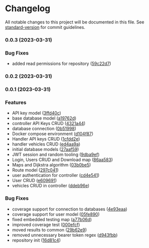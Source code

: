 # Changelog

All notable changes to this project will be documented in this file. See [standard-version](https://github.com/conventional-changelog/standard-version) for commit guidelines.

### 0.0.3 (2023-03-31)


### Bug Fixes

* added read permissions for repository ([59c22d7](https://github.com/shoriwe/routes-service/commit/59c22d7a456b742537473fee92ae100c104301ef))

### 0.0.2 (2023-03-31)

### 0.0.1 (2023-03-31)


### Features

* API key model ([3ffd40c](https://github.com/shoriwe/routes-service/commit/3ffd40cfdebeb06ed8c68d66455829a8b4f0ba48))
* base database model ([a19762d](https://github.com/shoriwe/routes-service/commit/a19762dbdf11d1a5c2eb8222de2999d6ea516b0d))
* controller API Keys CRUD ([4321a44](https://github.com/shoriwe/routes-service/commit/4321a44404a544bf3c6ef4969beff175ab7c5ff4))
* database connection ([0b51998](https://github.com/shoriwe/routes-service/commit/0b51998d90da0962a1d3a06cf67e67a9cd448ae1))
* Docker compose environment ([d104f87](https://github.com/shoriwe/routes-service/commit/d104f87f13742c2b612b44cebf6ced52aa3b5559))
* Handler API keys CRUD ([1cfdd2e](https://github.com/shoriwe/routes-service/commit/1cfdd2ebf947ba3cdfdd1b8916e8cbcec8ce8d20))
* handler vehicles CRUD ([ed4aa9a](https://github.com/shoriwe/routes-service/commit/ed4aa9ac905f609443c38d4bc3eb485c730c6759))
* initial database models ([27aaf59](https://github.com/shoriwe/routes-service/commit/27aaf59dbadef247e0e28f1e79e68ba40e1201a0))
* JWT session and random tooling ([9dba9ef](https://github.com/shoriwe/routes-service/commit/9dba9ef6ea59fb8fabc7022d1e9075a8de7472c9))
* Login, Users CRUD and Download map ([86aa583](https://github.com/shoriwe/routes-service/commit/86aa583303f1269bd742c4ee63b8167dcd7a03dd))
* Maps and Dijkstra algorithm ([03b0be5](https://github.com/shoriwe/routes-service/commit/03b0be55ee0dd971b5ea8de57598bd3954452f4f))
* Route model ([297c041](https://github.com/shoriwe/routes-service/commit/297c04117421de7507a631c802c18689f9e31937))
* user authentication for controller ([cd4e541](https://github.com/shoriwe/routes-service/commit/cd4e541b56f5c15c9c36e3653b72b702f768bc3c))
* User CRUD ([e609691](https://github.com/shoriwe/routes-service/commit/e6096915a65c38e010719f13fa4678fc3a4e4c4a))
* vehicles CRUD in controller ([ddeb96e](https://github.com/shoriwe/routes-service/commit/ddeb96e1bb16386871cf9aae954a65f79543ca3b))


### Bug Fixes

* coverage support for connection to databases ([4e93eaa](https://github.com/shoriwe/routes-service/commit/4e93eaab695108d10043f4a54cf09b007c3b77d0))
* coverage support for user model ([05fe890](https://github.com/shoriwe/routes-service/commit/05fe890c4adc175906273722df092e0083a0d332))
* fixed embedded testing map ([a77b06d](https://github.com/shoriwe/routes-service/commit/a77b06d123f3d6fccc6e96a2ee02f4dafcc7507a))
* improved coverage test ([000efcf](https://github.com/shoriwe/routes-service/commit/000efcfce923d7c65832db89bb7854ef6b55c760))
* moved results to common ([29b62e9](https://github.com/shoriwe/routes-service/commit/29b62e9d63d57b3bcbc4df2a018c39bac05a0a7c))
* removed unnecessary bearer token regex ([d943fbb](https://github.com/shoriwe/routes-service/commit/d943fbb1c86bce03c54bff91ac8f72b5cf829762))
* repository init ([16d81c4](https://github.com/shoriwe/routes-service/commit/16d81c4bad904a2c3982dd485596258d629eda12))
